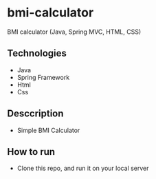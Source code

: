 # bmi-calculator
BMI calculator (Java, Spring MVC, HTML, CSS)

## Technologies
* Java
* Spring Framework
* Html
* Css

## Desccription
* Simple BMI Calculator

## How to run
* Clone this repo, and run it on your local server
